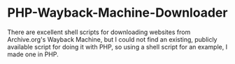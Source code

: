 # PHP-Wayback-Machine-Downloader
There are excellent shell scripts for downloading websites from Archive.org's Wayback Machine, but I could not find an existing, publicly available script for doing it with PHP, so using a shell script for an example, I made one in PHP.
